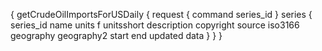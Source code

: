 {
  getCrudeOilImportsForUSDaily {
    request {
      command
      series_id
    }
    series {
      series_id
      name
      units
      f
      unitsshort
      description
      copyright
      source
      iso3166
      geography
      geography2
      start
      end
      updated
      data
    }
  }
}